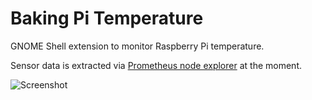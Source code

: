 Baking Pi Temperature
===================

GNOME Shell extension to monitor Raspberry Pi temperature.

Sensor data is extracted via [Prometheus node explorer](https://github.com/prometheus/node_exporter) at the moment.

![Screenshot](https://github.com/DmitryBoiadji/gnome-shell-baking-pi-temerature/blob/develop/images/screen.png?raw=true)


